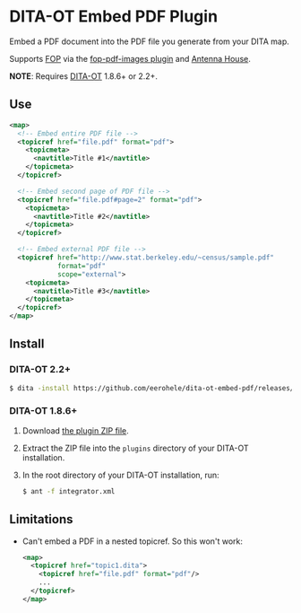 DITA-OT Embed PDF Plugin
========================

Embed a PDF document into the PDF file you generate from your DITA map.

Supports [FOP][fop] via the [fop-pdf-images plugin][fop-pdf-images] and
[Antenna House][ah].

**NOTE**: Requires [DITA-OT][dita-ot] 1.8.6+ or 2.2+.

## Use

```xml
<map>
  <!-- Embed entire PDF file -->
  <topicref href="file.pdf" format="pdf">
    <topicmeta>
      <navtitle>Title #1</navtitle>
    </topicmeta>
  </topicref>

  <!-- Embed second page of PDF file -->
  <topicref href="file.pdf#page=2" format="pdf">
    <topicmeta>
      <navtitle>Title #2</navtitle>
    </topicmeta>
  </topicref>

  <!-- Embed external PDF file -->
  <topicref href="http://www.stat.berkeley.edu/~census/sample.pdf"
            format="pdf"
            scope="external">
    <topicmeta>
      <navtitle>Title #3</navtitle>
    </topicmeta>
  </topicref>
</map>
```

## Install

### DITA-OT 2.2+

```bash
$ dita -install https://github.com/eerohele/dita-ot-embed-pdf/releases/download/0.1.0/fi.eerohele.embed-pdf-0.1.0.zip
```

### DITA-OT 1.8.6+

1. Download [the plugin ZIP file][zip].
2. Extract the ZIP file into the `plugins` directory of your DITA-OT
   installation.
3. In the root directory of your DITA-OT installation, run:

    ```bash
    $ ant -f integrator.xml
    ```

## Limitations

- Can't embed a PDF in a nested topicref. So this won't work:

    ```xml
    <map>
      <topicref href="topic1.dita">
        <topicref href="file.pdf" format="pdf"/>
        ...
      </topicref>
    </map>
    ```

[ah]: http://www.antennahouse.com
[dita-ot]: http://www.dita-ot.org
[fop]: https://xmlgraphics.apache.org
[fop-pdf-images]: https://xmlgraphics.apache.org/fop/fop-pdf-images.html
[zip]: https://github.com/eerohele/dita-ot-embed-pdf/releases/download/0.1.0/fi.eerohele.embed-pdf-0.1.0.zip
